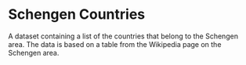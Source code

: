 # Schengen Countries

A dataset containing a list of the countries that belong to the Schengen area.
The data is based on a table from the Wikipedia page on the Schengen area.
